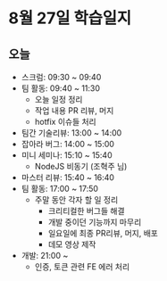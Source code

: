 # 8월 27일 학습일지

## 오늘

- 스크럼: 09:30 ~ 09:40
- 팀 활동: 09:40 ~ 11:30
  - 오늘 일정 정리
  - 작업 내용 PR 리뷰, 머지
  - hotfix 이슈들 처리
- 팀간 기술리뷰: 13:00 ~ 14:00
- 잡아라 버그: 14:00 ~ 15:00
- 미니 세미나: 15:10 ~ 15:40
  - NodeJS 비동기 (조혁주 님)
- 마스터 리뷰: 15:40 ~ 16:40
- 팀 활동: 17:00 ~ 17:50
  - 주말 동안 각자 할 일 정리
    - 크리티컬한 버그들 해결
    - 개발 중이던 기능까지 마무리
    - 일요일에 최종 PR리뷰, 머지, 배포
    - 데모 영상 제작
- 개발: 21:00 ~
  - 인증, 토큰 관련 FE 에러 처리
